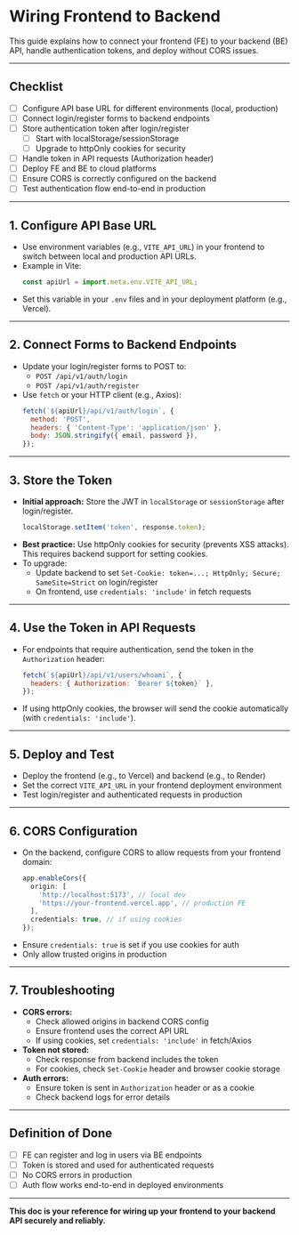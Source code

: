 # Wiring Frontend to Backend

This guide explains how to connect your frontend (FE) to your backend (BE) API, handle authentication tokens, and deploy without CORS issues.

---

## Checklist

- [ ] Configure API base URL for different environments (local, production)
- [ ] Connect login/register forms to backend endpoints
- [ ] Store authentication token after login/register
  - [ ] Start with localStorage/sessionStorage
  - [ ] Upgrade to httpOnly cookies for security
- [ ] Handle token in API requests (Authorization header)
- [ ] Deploy FE and BE to cloud platforms
- [ ] Ensure CORS is correctly configured on the backend
- [ ] Test authentication flow end-to-end in production

---

## 1. Configure API Base URL

- Use environment variables (e.g., `VITE_API_URL`) in your frontend to switch between local and production API URLs.
- Example in Vite:
  ```js
  const apiUrl = import.meta.env.VITE_API_URL;
  ```
- Set this variable in your `.env` files and in your deployment platform (e.g., Vercel).

---

## 2. Connect Forms to Backend Endpoints

- Update your login/register forms to POST to:
  - `POST /api/v1/auth/login`
  - `POST /api/v1/auth/register`
- Use `fetch` or your HTTP client (e.g., Axios):
  ```js
  fetch(`${apiUrl}/api/v1/auth/login`, {
    method: 'POST',
    headers: { 'Content-Type': 'application/json' },
    body: JSON.stringify({ email, password }),
  });
  ```

---

## 3. Store the Token

- **Initial approach:** Store the JWT in `localStorage` or `sessionStorage` after login/register.
  ```js
  localStorage.setItem('token', response.token);
  ```
- **Best practice:** Use httpOnly cookies for security (prevents XSS attacks). This requires backend support for setting cookies.
- To upgrade:
  - Update backend to set `Set-Cookie: token=...; HttpOnly; Secure; SameSite=Strict` on login/register
  - On frontend, use `credentials: 'include'` in fetch requests

---

## 4. Use the Token in API Requests

- For endpoints that require authentication, send the token in the `Authorization` header:
  ```js
  fetch(`${apiUrl}/api/v1/users/whoami`, {
    headers: { Authorization: `Bearer ${token}` },
  });
  ```
- If using httpOnly cookies, the browser will send the cookie automatically (with `credentials: 'include'`).

---

## 5. Deploy and Test

- Deploy the frontend (e.g., to Vercel) and backend (e.g., to Render)
- Set the correct `VITE_API_URL` in your frontend deployment environment
- Test login/register and authenticated requests in production

---

## 6. CORS Configuration

- On the backend, configure CORS to allow requests from your frontend domain:
  ```ts
  app.enableCors({
    origin: [
      'http://localhost:5173', // local dev
      'https://your-frontend.vercel.app', // production FE
    ],
    credentials: true, // if using cookies
  });
  ```
- Ensure `credentials: true` is set if you use cookies for auth
- Only allow trusted origins in production

---

## 7. Troubleshooting

- **CORS errors:**
  - Check allowed origins in backend CORS config
  - Ensure frontend uses the correct API URL
  - If using cookies, set `credentials: 'include'` in fetch/Axios
- **Token not stored:**
  - Check response from backend includes the token
  - For cookies, check `Set-Cookie` header and browser cookie storage
- **Auth errors:**
  - Ensure token is sent in `Authorization` header or as a cookie
  - Check backend logs for error details

---

## Definition of Done

- [ ] FE can register and log in users via BE endpoints
- [ ] Token is stored and used for authenticated requests
- [ ] No CORS errors in production
- [ ] Auth flow works end-to-end in deployed environments

---

**This doc is your reference for wiring up your frontend to your backend API securely and reliably.**
